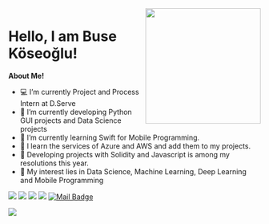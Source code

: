 <img align='right' src="https://media.giphy.com/media/ieyl9zmCjO4b4t6qoY/giphy.gif" width="230">

# Hello, I am Buse Köseoğlu! 

**About Me!**

- 💻 I’m currently Project and Process Intern at D.Serve
- 🌱 I’m currently developing Python GUI projects and Data Science projects
- 🔖 I’m currently learning Swift for Mobile Programming.
- 🧩 I learn the services of Azure and AWS and add them to my projects.
- 🌲 Developing projects with Solidity and Javascript is among my resolutions this year.
- 🤔 My interest lies in Data Science, Machine Learning, Deep Learning and Mobile Programming


[![](https://img.shields.io/badge/twitter-%231DA1F2.svg?&style=for-the-badge&logo=twitter&logoColor=white)](https://twitter.com/busekoseoglu07)
[![](https://img.shields.io/badge/linkedin-%230077B5.svg?&style=for-the-badge&logo=linkedin&logoColor=white)](https://www.linkedin.com/in/busekoseoglu/)
[![](https://img.shields.io/badge/medium-%2312100E.svg?&style=for-the-badge&logo=medium&logoColor=white)](https://buse-koseoglu13.medium.com)
[![](https://img.shields.io/badge/kaggle-%2312100E.svg?&style=for-the-badge&logo=kaggle&logoColor=white)](https://www.kaggle.com/busekseolu)
[![Mail Badge](https://img.shields.io/badge/buse.koseoglu13@gmail.com-c14438?style=for-the-badge&logo=Gmail&logoColor=white&link=mailto:buse.koseoglu13@gmail.com)](mailto:buse.koseoglu13@gmail.com)

<img align='center' src="https://github-readme-stats.vercel.app/api?username=busekoseoglu&show_icons=true&theme=highcontrast">






 

